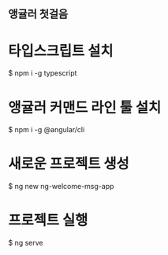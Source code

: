 ## 앵귤러 첫걸음


# 타입스크립트 설치

$ npm i -g typescript


# 앵귤러 커맨드 라인 툴 설치

$ npm i -g @angular/cli


# 새로운 프로젝트 생성

$ ng new ng-welcome-msg-app


# 프로젝트 실행

$ ng serve
